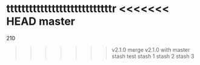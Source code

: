 ttttttttttttttttttttttttttttr
<<<<<<< HEAD
master
=======
210
>>>>>>> v2.1.0 
merge v2.1.0 with master
stash test
stash 1
stash 2
stash 3